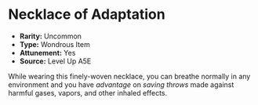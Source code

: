 
# Necklace of Adaptation

* **Rarity:** Uncommon
* **Type:** Wondrous Item
* **Attunement:** Yes
* **Source:** Level Up A5E


While wearing this finely-woven necklace, you can breathe normally in any environment and you have _advantage_  on _saving throws_  made against harmful gases, vapors, and other inhaled effects.
